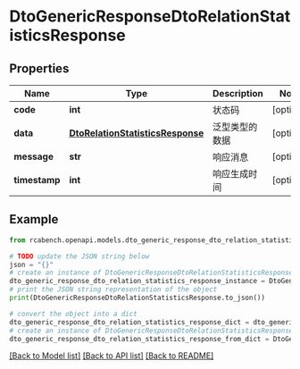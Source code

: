 # DtoGenericResponseDtoRelationStatisticsResponse


## Properties

Name | Type | Description | Notes
------------ | ------------- | ------------- | -------------
**code** | **int** | 状态码 | [optional] 
**data** | [**DtoRelationStatisticsResponse**](DtoRelationStatisticsResponse.md) | 泛型类型的数据 | [optional] 
**message** | **str** | 响应消息 | [optional] 
**timestamp** | **int** | 响应生成时间 | [optional] 

## Example

```python
from rcabench.openapi.models.dto_generic_response_dto_relation_statistics_response import DtoGenericResponseDtoRelationStatisticsResponse

# TODO update the JSON string below
json = "{}"
# create an instance of DtoGenericResponseDtoRelationStatisticsResponse from a JSON string
dto_generic_response_dto_relation_statistics_response_instance = DtoGenericResponseDtoRelationStatisticsResponse.from_json(json)
# print the JSON string representation of the object
print(DtoGenericResponseDtoRelationStatisticsResponse.to_json())

# convert the object into a dict
dto_generic_response_dto_relation_statistics_response_dict = dto_generic_response_dto_relation_statistics_response_instance.to_dict()
# create an instance of DtoGenericResponseDtoRelationStatisticsResponse from a dict
dto_generic_response_dto_relation_statistics_response_from_dict = DtoGenericResponseDtoRelationStatisticsResponse.from_dict(dto_generic_response_dto_relation_statistics_response_dict)
```
[[Back to Model list]](../README.md#documentation-for-models) [[Back to API list]](../README.md#documentation-for-api-endpoints) [[Back to README]](../README.md)


